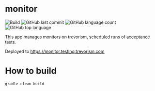 # monitor
![Build](https://github.com/trevorism/monitor/actions/workflows/deploy.yml/badge.svg)
![GitHub last commit](https://img.shields.io/github/last-commit/trevorism/monitor)
![GitHub language count](https://img.shields.io/github/languages/count/trevorism/monitor)
![GitHub top language](https://img.shields.io/github/languages/top/trevorism/monitor)

This app manages monitors on trevorism, scheduled runs of acceptance tests.

Deployed to https://monitor.testing.trevorism.com

# How to build
`gradle clean build`
